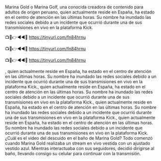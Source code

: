 Marina Gold o Marina Golf, una conocida creadora de contenido para adultos de origen peruano, quien actualmente reside en España, ha estado en el centro de atención en las últimas horas. Su nombre ha inundado las redes sociales debido a un incidente que ocurrió durante una de sus transmisiones en vivo en la plataforma Kick.


📺📱👉◄◄🔴 https://tinyurl.com/fn84hrnu

📺📱👉◄◄🔴 https://tinyurl.com/fn84hrnu

📺📱👉◄◄🔴 https://tinyurl.com/fn84hrnu

, quien actualmente reside en España, ha estado en el centro de atención en las últimas horas. Su nombre ha inundado las redes sociales debido a un incidente que ocurrió durante una de sus transmisiones en vivo en la plataforma Kick., quien actualmente reside en España, ha estado en el centro de atención en las últimas horas. Su nombre ha inundado las redes sociales debido a un incidente que ocurrió durante una de sus transmisiones en vivo en la plataforma Kick., quien actualmente reside en España, ha estado en el centro de atención en las últimas horas. Su nombre ha inundado las redes sociales debido a un incidente que ocurrió durante una de sus transmisiones en vivo en la plataforma Kick., quien actualmente reside en España, ha estado en el centro de atención en las últimas horas. Su nombre ha inundado las redes sociales debido a un incidente que ocurrió durante una de sus transmisiones en vivo en la plataforma Kick.
¿Cuál es el video del descuido en el baño de Marina Gold?
Todo comenzó cuando Marina Gold realizaba un stream en vivo vestida con un ajustado vestido azul. Mientras interactuaba con sus seguidores, decidió dirigirse al baño, llevando consigo su celular para continuar con la transmisión.
